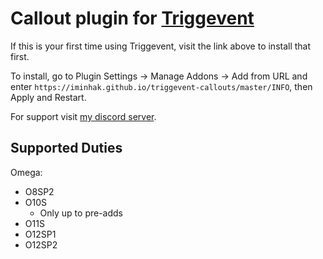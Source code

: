 # Callout plugin for [Triggevent](https://github.com/xpdota/event-trigger/)

If this is your first time using Triggevent, visit the link above to install that first.

To install, go to Plugin Settings -> Manage Addons -> Add from URL and enter `https://iminhak.github.io/triggevent-callouts/master/INFO`, then Apply and Restart.

For support visit [my discord server](https://discord.gg/nVdhQyk8Uz).

## Supported Duties

Omega:
- O8SP2
- O10S
    - Only up to pre-adds
- O11S
- O12SP1
- O12SP2